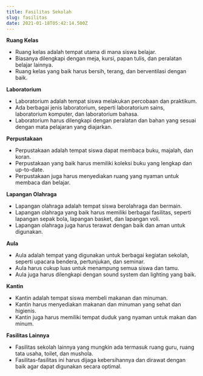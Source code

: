 ```yaml
---
title: Fasilitas Sekolah
slug: fasilitas
date: 2021-01-18T05:42:14.500Z
---
```

<!--StartFragment-->

**Ruang Kelas**

* Ruang kelas adalah tempat utama di mana siswa belajar.
* Biasanya dilengkapi dengan meja, kursi, papan tulis, dan peralatan belajar lainnya.
* Ruang kelas yang baik harus bersih, terang, dan berventilasi dengan baik.

**Laboratorium**

* Laboratorium adalah tempat siswa melakukan percobaan dan praktikum.
* Ada berbagai jenis laboratorium, seperti laboratorium sains, laboratorium komputer, dan laboratorium bahasa.
* Laboratorium harus dilengkapi dengan peralatan dan bahan yang sesuai dengan mata pelajaran yang diajarkan.

**Perpustakaan**

* Perpustakaan adalah tempat siswa dapat membaca buku, majalah, dan koran.
* Perpustakaan yang baik harus memiliki koleksi buku yang lengkap dan up-to-date.
* Perpustakaan juga harus menyediakan ruang yang nyaman untuk membaca dan belajar.

**Lapangan Olahraga**

* Lapangan olahraga adalah tempat siswa berolahraga dan bermain.
* Lapangan olahraga yang baik harus memiliki berbagai fasilitas, seperti lapangan sepak bola, lapangan basket, dan lapangan voli.
* Lapangan olahraga juga harus terawat dengan baik dan aman untuk digunakan.

**Aula**

* Aula adalah tempat yang digunakan untuk berbagai kegiatan sekolah, seperti upacara bendera, pertunjukan, dan seminar.
* Aula harus cukup luas untuk menampung semua siswa dan tamu.
* Aula juga harus dilengkapi dengan sound system dan lighting yang baik.

**Kantin**

* Kantin adalah tempat siswa membeli makanan dan minuman.
* Kantin harus menyediakan makanan dan minuman yang sehat dan higienis.
* Kantin juga harus memiliki tempat duduk yang nyaman untuk makan dan minum.

**Fasilitas Lainnya**

* Fasilitas sekolah lainnya yang mungkin ada termasuk ruang guru, ruang tata usaha, toilet, dan mushola.
* Fasilitas-fasilitas ini harus dijaga kebersihannya dan dirawat dengan baik agar dapat digunakan secara optimal.

<!--EndFragment-->